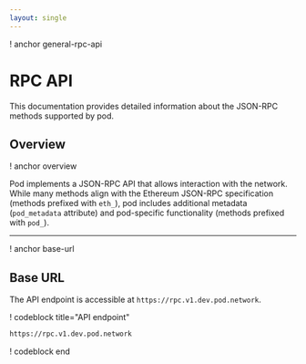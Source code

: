 ```yaml
---
layout: single
---
```


! anchor general-rpc-api

# RPC API

This documentation provides detailed information about the JSON-RPC methods supported by pod.

## Overview

! anchor overview

Pod implements a JSON-RPC API that allows interaction with the network. While many methods align with the Ethereum JSON-RPC specification (methods prefixed with `eth_`), pod includes additional metadata (`pod_metadata` attribute) and pod-specific functionality (methods prefixed with `pod_`).

---

! anchor base-url

## Base URL

The API endpoint is accessible at `https://rpc.v1.dev.pod.network`.

! codeblock title="API endpoint"

```bash
https://rpc.v1.dev.pod.network
```

! codeblock end

